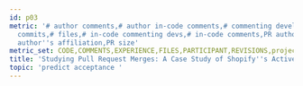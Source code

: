 ```yaml
---
id: p03
metric: '# author comments,# author in-code comments,# commenting developers,# comments,#
  commits,# files,# in-code commenting devs,# in-code comments,PR author experience,PR
  author''s affiliation,PR size'
metric_set: CODE,COMMENTS,EXPERIENCE,FILES,PARTICIPANT,REVISIONS,project
title: 'Studying Pull Request Merges: A Case Study of Shopify''s Active Merchant'
topic: 'predict acceptance '
---
```

